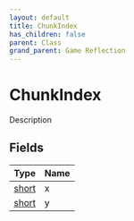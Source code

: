 ```yaml
---
layout: default
title: ChunkIndex
has_children: false
parent: Class
grand_parent: Game Reflection
---
```

# ChunkIndex
Description 

## Fields
| Type | Name |
|:-------------|:--------------|
| [short](/game-reflection/components/short.md) | x |
| [short](/game-reflection/components/short.md) | y |

